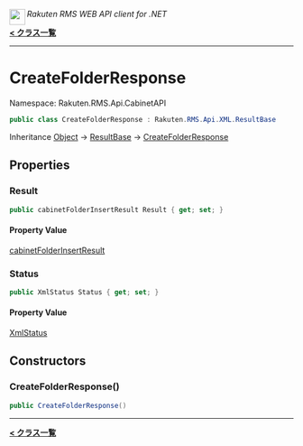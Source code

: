 <img align="left" style="height: 2em;" src="https://webservice.rakuten.co.jp/favicon.ico"><em>Rakuten RMS WEB API client for .NET</em>

[**< クラス一覧**](./)
- - -

# CreateFolderResponse

Namespace: Rakuten.RMS.Api.CabinetAPI

```csharp
public class CreateFolderResponse : Rakuten.RMS.Api.XML.ResultBase
```

Inheritance [Object](https://docs.microsoft.com/en-us/dotnet/api/system.object) → [ResultBase](./rakuten.rms.api.xml.resultbase) → [CreateFolderResponse](./rakuten.rms.api.cabinetapi.createfolderresponse)

## Properties

### <a id="properties-result"/>**Result**

```csharp
public cabinetFolderInsertResult Result { get; set; }
```

#### Property Value

[cabinetFolderInsertResult](./rakuten.rms.api.cabinetapi.createfolderresponse.cabinetfolderinsertresult)<br>

### <a id="properties-status"/>**Status**

```csharp
public XmlStatus Status { get; set; }
```

#### Property Value

[XmlStatus](./rakuten.rms.api.xml.xmlstatus)<br>

## Constructors

### <a id="constructors-.ctor"/>**CreateFolderResponse()**

```csharp
public CreateFolderResponse()
```


- - -
[**< クラス一覧**](./)
